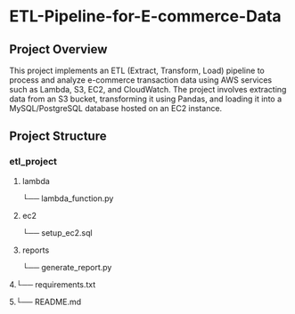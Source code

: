 # ETL-Pipeline-for-E-commerce-Data

## Project Overview
This project implements an ETL (Extract, Transform, Load) pipeline to process and analyze e-commerce transaction data using AWS services such as Lambda, S3, EC2, and CloudWatch. The project involves extracting data from an S3 bucket, transforming it using Pandas, and loading it into a MySQL/PostgreSQL database hosted on an EC2 instance.

## Project Structure

### etl_project
   
1. lambda

   └── lambda_function.py
   
2.  ec2

     └── setup_ec2.sql
   
3.  reports

     └── generate_report.py
   
 4.└──  requirements.txt
   
 5.└── README.md
